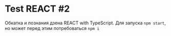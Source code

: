 # Test REACT #2
Обкатка и познания дзена REACT with TypeScript.
Для запуска `npm start`, но может перед этим потребоваться `npm i`